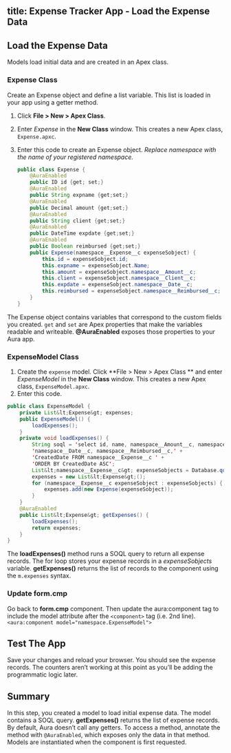 title: Expense Tracker App -  Load the Expense Data
---
##  Load the Expense Data

Models load initial data and are created in an Apex class. 

### Expense Class

Create an Expense object and define a list variable. This list is loaded in your app using a getter method.

1. Click **File > New > Apex Class**.
2. Enter *Expense* in the **New Class** window. This creates a new Apex class, `Expense.apxc`.
3. Enter this code to create an Expense object.
*Replace namespace with the name of your registered namespace.*

	``` java
	public class Expense {
	    @AuraEnabled
	    public ID id {get; set;}
	    @AuraEnabled
	    public String expname {get;set;}
	    @AuraEnabled
	    public Decimal amount {get;set;}
	    @AuraEnabled
	    public String client {get;set;}
	    @AuraEnabled
	    public DateTime expdate {get;set;}
	    @AuraEnabled
	    public Boolean reimbursed {get;set;}
	    public Expense(namespace__Expense__c expenseSobject) {
	        this.id = expenseSobject.id;
	        this.expname = expenseSobject.Name;
	        this.amount = expenseSobject.namespace__Amount__c;
	        this.client = expenseSobject.namespace__Client__c;
	        this.expdate = expenseSobject.namespace__Date__c;
	        this.reimbursed = expenseSobject.namespace__Reimbursed__c;
	    }
	}
	```

The Expense object contains variables that correspond to the custom fields you created. `get` and `set` are Apex properties that make the variables readable and writeable. **@AuraEnabled** exposes those properties to your Aura app.

### ExpenseModel Class	

1. Create the `expense` model. Click **File > New > Apex Class ** and enter *ExpenseModel* in the **New Class** window. This creates a new Apex class, `ExpenseModel.apxc`.
2. Enter this code.
	
```	java
public class ExpenseModel {
    private List&lt;Expense&gt; expenses;
    public ExpenseModel() {
        loadExpenses();
    }
    private void loadExpenses() {
        String soql = 'select id, name, namespace__Amount__c, namespace__Client__c,' +
        'namespace__Date__c, namespace__Reimbursed__c,' +
        'CreatedDate FROM namespace__Expense__c ' +
        'ORDER BY CreatedDate ASC';
        List&lt;namespace__Expense__c&gt; expenseSobjects = Database.query(soql);
        expenses = new List&lt;Expense&gt;();
        for (namespace__Expense__c expenseSobject : expenseSobjects) {
            expenses.add(new Expense(expenseSobject));
        }
    }
    @AuraEnabled
    public List&lt;Expense&gt; getExpenses() {
        loadExpenses();
        return expenses;
    }
}

```

The **loadExpenses()** method runs a SOQL query to return all expense records. The for loop stores your expense records in a *expenseSobjects* variable. **getExpenses()** returns the list of records to the component using the `m.expenses` syntax.

### Update form.cmp

Go back to **form.cmp** component. Then update the aura:component tag to include the model attribute after the `<component>` tag (i.e. 2nd line). `<aura:component model="namespace.ExpenseModel">`

## Test The App

Save your changes and reload your browser. You should see the expense records. The counters aren’t working at this point as you’ll be adding the programmatic logic later.

## Summary

In this step, you created a model to load initial expense data. The model contains a SOQL query. **getExpenses()** returns the list of expense records. By default, Aura doesn’t call any getters. To access a method, annotate the method with `@AuraEnabled`, which exposes only the data in that method. Models are instantiated when the component is first requested.